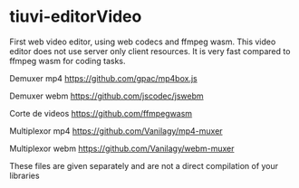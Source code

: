 # tiuvi-editorVideo
First web video editor, using web codecs and ffmpeg wasm. This video editor does not use server only client resources. It is very fast compared to ffmpeg wasm for coding tasks.

Demuxer mp4
https://github.com/gpac/mp4box.js

Demuxer webm
https://github.com/jscodec/jswebm

Corte de videos
https://github.com/ffmpegwasm

Multiplexor mp4
https://github.com/Vanilagy/mp4-muxer

Multiplexor webm
https://github.com/Vanilagy/webm-muxer

These files are given separately and are not a direct compilation of your libraries




